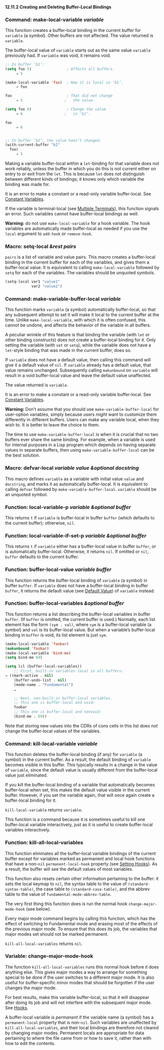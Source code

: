 

#### 12.11.2 Creating and Deleting Buffer-Local Bindings

### Command: **make-local-variable** *variable*

This function creates a buffer-local binding in the current buffer for `variable` (a symbol). Other buffers are not affected. The value returned is `variable`.

The buffer-local value of `variable` starts out as the same value `variable` previously had. If `variable` was void, it remains void.

```lisp
;; In buffer ‘b1’:
(setq foo 5)                ; Affects all buffers.
     ⇒ 5
```

```lisp
(make-local-variable 'foo)  ; Now it is local in ‘b1’.
     ⇒ foo
```

```lisp
foo                         ; That did not change
     ⇒ 5                   ;   the value.
```

```lisp
(setq foo 6)                ; Change the value
     ⇒ 6                   ;   in ‘b1’.
```

```lisp
foo
     ⇒ 6
```

```lisp
```

```lisp
;; In buffer ‘b2’, the value hasn’t changed.
(with-current-buffer "b2"
  foo)
     ⇒ 5
```

Making a variable buffer-local within a `let`-binding for that variable does not work reliably, unless the buffer in which you do this is not current either on entry to or exit from the `let`. This is because `let` does not distinguish between different kinds of bindings; it knows only which variable the binding was made for.

It is an error to make a constant or a read-only variable buffer-local. See [Constant Variables](Constant-Variables.html).

If the variable is terminal-local (see [Multiple Terminals](Multiple-Terminals.html)), this function signals an error. Such variables cannot have buffer-local bindings as well.

**Warning:** do not use `make-local-variable` for a hook variable. The hook variables are automatically made buffer-local as needed if you use the `local` argument to `add-hook` or `remove-hook`.

### Macro: **setq-local** *\&rest pairs*

`pairs` is a list of variable and value pairs. This macro creates a buffer-local binding in the current buffer for each of the variables, and gives them a buffer-local value. It is equivalent to calling `make-local-variable` followed by `setq` for each of the variables. The variables should be unquoted symbols.

```lisp
(setq-local var1 "value1"
            var2 "value2")
```

### Command: **make-variable-buffer-local** *variable*

This function marks `variable` (a symbol) automatically buffer-local, so that any subsequent attempt to set it will make it local to the current buffer at the time. Unlike `make-local-variable`, with which it is often confused, this cannot be undone, and affects the behavior of the variable in all buffers.

A peculiar wrinkle of this feature is that binding the variable (with `let` or other binding constructs) does not create a buffer-local binding for it. Only setting the variable (with `set` or `setq`), while the variable does not have a `let`-style binding that was made in the current buffer, does so.

If `variable` does not have a default value, then calling this command will give it a default value of `nil`. If `variable` already has a default value, that value remains unchanged. Subsequently calling `makunbound` on `variable` will result in a void buffer-local value and leave the default value unaffected.

The value returned is `variable`.

It is an error to make a constant or a read-only variable buffer-local. See [Constant Variables](Constant-Variables.html).

**Warning:** Don’t assume that you should use `make-variable-buffer-local` for user-option variables, simply because users *might* want to customize them differently in different buffers. Users can make any variable local, when they wish to. It is better to leave the choice to them.

The time to use `make-variable-buffer-local` is when it is crucial that no two buffers ever share the same binding. For example, when a variable is used for internal purposes in a Lisp program which depends on having separate values in separate buffers, then using `make-variable-buffer-local` can be the best solution.

### Macro: **defvar-local** *variable value \&optional docstring*

This macro defines `variable` as a variable with initial value `value` and `docstring`, and marks it as automatically buffer-local. It is equivalent to calling `defvar` followed by `make-variable-buffer-local`. `variable` should be an unquoted symbol.

### Function: **local-variable-p** *variable \&optional buffer*

This returns `t` if `variable` is buffer-local in buffer `buffer` (which defaults to the current buffer); otherwise, `nil`.

### Function: **local-variable-if-set-p** *variable \&optional buffer*

This returns `t` if `variable` either has a buffer-local value in buffer `buffer`, or is automatically buffer-local. Otherwise, it returns `nil`. If omitted or `nil`, `buffer` defaults to the current buffer.

### Function: **buffer-local-value** *variable buffer*

This function returns the buffer-local binding of `variable` (a symbol) in buffer `buffer`. If `variable` does not have a buffer-local binding in buffer `buffer`, it returns the default value (see [Default Value](Default-Value.html)) of `variable` instead.

### Function: **buffer-local-variables** *\&optional buffer*

This function returns a list describing the buffer-local variables in buffer `buffer`. (If `buffer` is omitted, the current buffer is used.) Normally, each list element has the form `(sym . val)`, where `sym` is a buffer-local variable (a symbol) and `val` is its buffer-local value. But when a variable’s buffer-local binding in `buffer` is void, its list element is just `sym`.

```lisp
(make-local-variable 'foobar)
(makunbound 'foobar)
(make-local-variable 'bind-me)
(setq bind-me 69)
```

```lisp
(setq lcl (buffer-local-variables))
    ;; First, built-in variables local in all buffers:
⇒ ((mark-active . nil)
    (buffer-undo-list . nil)
    (mode-name . "Fundamental")
    …
```

```lisp
    ;; Next, non-built-in buffer-local variables.
    ;; This one is buffer-local and void:
    foobar
    ;; This one is buffer-local and nonvoid:
    (bind-me . 69))
```

Note that storing new values into the CDRs of cons cells in this list does *not* change the buffer-local values of the variables.

### Command: **kill-local-variable** *variable*

This function deletes the buffer-local binding (if any) for `variable` (a symbol) in the current buffer. As a result, the default binding of `variable` becomes visible in this buffer. This typically results in a change in the value of `variable`, since the default value is usually different from the buffer-local value just eliminated.

If you kill the buffer-local binding of a variable that automatically becomes buffer-local when set, this makes the default value visible in the current buffer. However, if you set the variable again, that will once again create a buffer-local binding for it.

`kill-local-variable` returns `variable`.

This function is a command because it is sometimes useful to kill one buffer-local variable interactively, just as it is useful to create buffer-local variables interactively.

### Function: **kill-all-local-variables**

This function eliminates all the buffer-local variable bindings of the current buffer except for variables marked as permanent and local hook functions that have a non-`nil` `permanent-local-hook` property (see [Setting Hooks](Setting-Hooks.html)). As a result, the buffer will see the default values of most variables.

This function also resets certain other information pertaining to the buffer: it sets the local keymap to `nil`, the syntax table to the value of `(standard-syntax-table)`, the case table to `(standard-case-table)`, and the abbrev table to the value of `fundamental-mode-abbrev-table`.

The very first thing this function does is run the normal hook `change-major-mode-hook` (see below).

Every major mode command begins by calling this function, which has the effect of switching to Fundamental mode and erasing most of the effects of the previous major mode. To ensure that this does its job, the variables that major modes set should not be marked permanent.

`kill-all-local-variables` returns `nil`.

### Variable: **change-major-mode-hook**

The function `kill-all-local-variables` runs this normal hook before it does anything else. This gives major modes a way to arrange for something special to be done if the user switches to a different major mode. It is also useful for buffer-specific minor modes that should be forgotten if the user changes the major mode.

For best results, make this variable buffer-local, so that it will disappear after doing its job and will not interfere with the subsequent major mode. See [Hooks](Hooks.html).

A buffer-local variable is *permanent* if the variable name (a symbol) has a `permanent-local` property that is non-`nil`. Such variables are unaffected by `kill-all-local-variables`, and their local bindings are therefore not cleared by changing major modes. Permanent locals are appropriate for data pertaining to where the file came from or how to save it, rather than with how to edit the contents.
